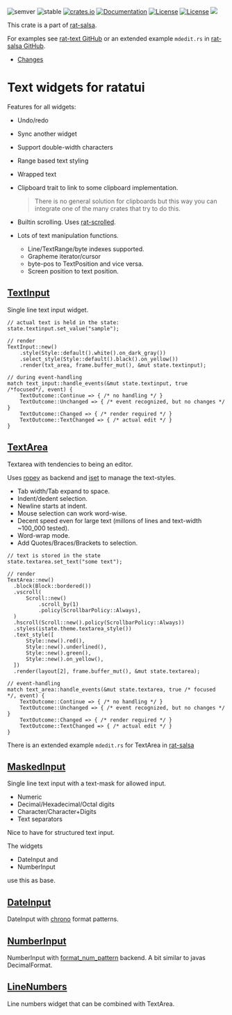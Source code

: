 ![semver](https://img.shields.io/badge/semver-☑-FFD700)
![stable](https://img.shields.io/badge/stability-stable-8A2BE2)
[![crates.io](https://img.shields.io/crates/v/rat-text.svg)](https://crates.io/crates/rat-text)
[![Documentation](https://docs.rs/rat-text/badge.svg)](https://docs.rs/rat-text)
[![License](https://img.shields.io/badge/license-MIT-blue.svg)](https://opensource.org/licenses/MIT)
[![License](https://img.shields.io/badge/license-APACHE-blue.svg)](https://www.apache.org/licenses/LICENSE-2.0)
![](https://tokei.rs/b1/github/thscharler/rat-salsa)

This crate is a part of [rat-salsa][refRatSalsa].

For examples see [rat-text GitHub][refGitHubText] or an extended example `mdedit.rs` in
[rat-salsa GitHub][refGitHubSalsa].

* [Changes](https://github.com/thscharler/rat-salsa/blob/master/rat-text/changes.md)

# Text widgets for ratatui

Features for all widgets:

* Undo/redo
* Sync another widget
* Support double-width characters
* Range based text styling
* Wrapped text
* Clipboard trait to link to some clipboard implementation.

  > There is no general solution for clipboards but this way you
  > can integrate one of the many crates that try to do this.

* Builtin scrolling. Uses [rat-scrolled][refRatScrolled].

* Lots of text manipulation functions.
    * Line/TextRange/byte indexes supported.
    * Grapheme iterator/cursor
    * byte-pos to TextPosition and vice versa.
    * Screen position to text position.

## [TextInput](crate::text_input::TextInput)

Single line text input widget.

```ignore
// actual text is held in the state:
state.textinput.set_value("sample");

// render
TextInput::new()
    .style(Style::default().white().on_dark_gray())
    .select_style(Style::default().black().on_yellow())
    .render(txt_area, frame.buffer_mut(), &mut state.textinput);
    
// during event-handling
match text_input::handle_events(&mut state.textinput, true /*focused*/, event) {
    TextOutcome::Continue => { /* no handling */ }
    TextOutcome::Unchanged => { /* event recognized, but no changes */ }
    TextOutcome::Changed => { /* render required */ }
    TextOutcome::TextChanged => { /* actual edit */ }
}
```

## [TextArea](crate::text_area::TextArea)

Textarea with tendencies to being an editor.

Uses [ropey][refRopey] as backend and [iset][refIset] to
manage the text-styles.

* Tab width/Tab expand to space.
* Indent/dedent selection.
* Newline starts at indent.
* Mouse selection can work word-wise.
* Decent speed even for large text (millons of lines and text-width ~100_000 tested).
* Word-wrap mode.
* Add Quotes/Braces/Brackets to selection.

```ignore
// text is stored in the state
state.textarea.set_text("some text");

// render
TextArea::new()
  .block(Block::bordered())
  .vscroll(
      Scroll::new()
          .scroll_by(1)
          .policy(ScrollbarPolicy::Always),
  )
  .hscroll(Scroll::new().policy(ScrollbarPolicy::Always))
  .styles(istate.theme.textarea_style())
  .text_style([
      Style::new().red(),
      Style::new().underlined(),
      Style::new().green(),
      Style::new().on_yellow(),
  ])
  .render(layout[2], frame.buffer_mut(), &mut state.textarea);
  
// event-handling
match text_area::handle_events(&mut state.textarea, true /* focused */, event) {
    TextOutcome::Continue => { /* no handling */ }
    TextOutcome::Unchanged => { /* event recognized, but no changes */ }
    TextOutcome::Changed => { /* render required */ }
    TextOutcome::TextChanged => { /* actual edit */ }
}
```

There is an extended example `mdedit.rs` for TextArea in
[rat-salsa][refRatSalsa]

## [MaskedInput](crate::text_input_mask::MaskedInput)

Single line text input with a text-mask for allowed input.

* Numeric
* Decimal/Hexadecimal/Octal digits
* Character/Character+Digits
* Text separators

Nice to have for structured text input.

The widgets

* DateInput and
* NumberInput

use this as base.

## [DateInput](crate::date_input::DateInput)

DateInput with [chrono][refChrono] format patterns.

## [NumberInput](crate::number_input::NumberInput)

NumberInput with [format_num_pattern][refFormatNumPattern]
backend. A bit similar to javas DecimalFormat.

## [LineNumbers](crate::line_number::LineNumbers)

Line numbers widget that can be combined with TextArea.


[refRatSalsa]: https://docs.rs/rat-salsa/latest/rat_salsa/

[refRatScrolled]: https://docs.rs/rat-scrolled/latest/rat_scrolled/

[refRopey]: https://docs.rs/ropey/

[refIset]: https://docs.rs/iset/

[refChrono]: https://docs.rs/chrono

[refFormatNumPattern]: https://docs.rs/format_num_pattern

[refGitHubText]: https://github.com/thscharler/rat-salsa/blob/master/rat-text/examples

[refGitHubSalsa]: https://github.com/thscharler/rat-salsa/tree/master/examples
